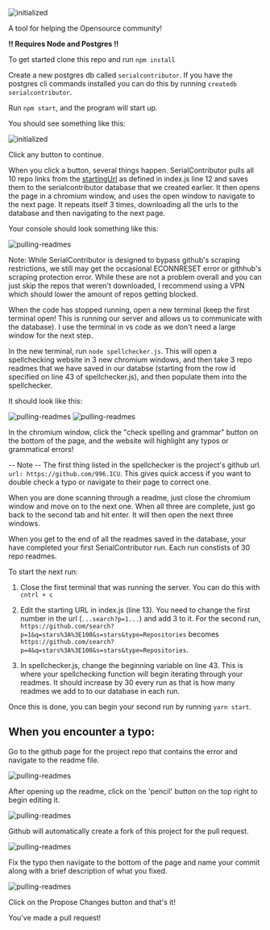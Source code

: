 <img alt="initialized" src="media/logo.png">

A tool for helping the Opensource community!

**!! Requires Node and Postgres !!**

To get started clone this repo and run `npm install`

Create a new postgres db called `serialcontributor`. If you have the postgres cli commands installed you can do this by running `createdb serialcontributor`.

Run `npm start`, and the program will start up.

You should see something like this:

<img alt="initialized" src="media/initialized.png">

Click any button to continue.

When you click a button, several things happen. SerialContributor pulls all 10 repo links from the [startingUrl](https://github.com/search?p=1&q=stars%3A%3E100&s=stars&type=Repositories) as defined in index.js line 12 and saves them
to the serialcontributor database that we created earlier. It then opens the page in a chromium window, and uses the open window to navigate to the next page. It
repeats itself 3 times, downloading all the urls to the database and then navigating to the next page.

Your console should look something like this:

<img alt="pulling-readmes" src="media/pulling-readmes.png">

Note: While SerialContributor is designed to bypass github's scraping restrictions, we still may get the occasional ECONNRESET error or githhub's scraping protection
error. While these are not a problem overall and you can just skip the repos that weren't downloaded, I recommend using a VPN which should lower the amount of repos
getting blocked.

When the code has stopped running, open a new terminal (keep the first terminal open! This is running our server and allows us to communicate with the database).
I use the terminal in vs code as we don't need a large window for the next step.

In the new terminal, run `node spellchecker.js`. This will open a spellchecking website in 3 new chromium windows, and then take 3 repo readmes that we have saved in
our databse (starting from the row id specified on line 43 of spellchecker.js), and then populate them into the spellchecker.

It should look like this:

<img alt="pulling-readmes" src="media/4.png">
<img alt="pulling-readmes" src="media/5.png">

In the chromium window, click the "check spelling and grammar" button on the bottom of the page, and the website will highlight any typos or grammatical errors!

-- Note --
The first thing listed in the spellchecker is the project's github url.
`url: https://github.com/996.ICU`. This gives quick access if you want to double check a typo or navigate to their page to correct one.

When you are done scanning through a readme, just close the chromium window and move on to the next one. When all three are complete, just go back to the second tab
and hit enter. It will then open the next three windows.

When you get to the end of all the readmes saved in the database, your have completed your first SerialContributor run. Each run constists of 30 repo readmes.

To start the next run:

1) Close the first terminal that was running the server. You can do this with `cntrl + c`

2) Edit the starting URL in index.js (line 13). You need to change the first number in the url (`...search?p=1...`) and add 3 to it. For the second run,
`https://github.com/search?p=1&q=stars%3A%3E100&s=stars&type=Repositories` becomes `https://github.com/search?p=4&q=stars%3A%3E100&s=stars&type=Repositories`.

3) In spellchecker.js, change the beginning variable on line 43. This is where your spellchecking function will begin iterating through your readmes. It should increase
by 30 every run as that is how many readmes we add to to our database in each run.

Once this is done, you can begin your second run by running `yarn start`.

## When you encounter a typo:
 Go to the github page for the project repo that contains the error and navigate to the readme file.

 <img alt="pulling-readmes" src="media/readme.png">

 After opening up the readme, click on the 'pencil' button on the top right to begin editing it.

 <img alt="pulling-readmes" src="media/pencil.png">

 Github will automatically create a fork of this project for the pull request.

 <img alt="pulling-readmes" src="media/auto-fork.png">

 Fix the typo then navigate to the bottom of the page and name your commit along with a brief description of what you fixed.

  <img alt="pulling-readmes" src="media/propsed-changes.png">

  Click on the Propose Changes button and that's it!

  You've made a pull request!




